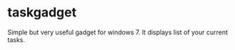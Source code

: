 taskgadget
==========

Simple but very useful gadget for windows 7. It displays list of your current tasks.
